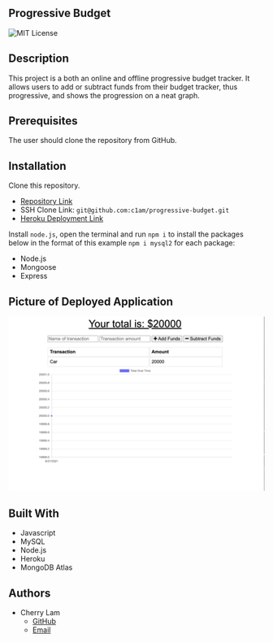 ## Progressive Budget
![MIT License](https://img.shields.io/badge/License-MIT-blue.svg)


## Description 
This project is a both an online and offline progressive budget tracker. It allows users to add or subtract funds from their budget tracker, thus progressive, and shows the progression on a neat graph.


## Prerequisites
The user should clone the repository from GitHub.


## Installation
Clone this repository. 
- [Repository Link](https://github.com/c1am/progressive-budget) 
- SSH Clone Link: `git@github.com:c1am/progressive-budget.git`
- [Heroku Deployment Link](https://cherrys-progressive-budget.herokuapp.com/)

Install `node.js`, open the terminal and run `npm i` to install the packages below in the format of this example `npm i mysql2` for each package:
- Node.js
- Mongoose
- Express


## Picture of Deployed Application
![screenshot](./assets/images/progressive-budget.png)

## Built With
- Javascript
- MySQL
- Node.js
- Heroku
- MongoDB Atlas


## Authors
- Cherry Lam 
    - [GitHub](https://github.com/c1am)
    - [Email](mailto:cherrylam.ny@gmail.com)
